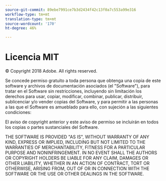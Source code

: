 ```yaml
---
source-git-commit: 89ebe7991ce7b3d2434f42c13f0a7c553a99e316
workflow-type: tm+mt
translation-type: tm+mt
source-wordcount: '170'
ht-degree: 46%

---
```

# Licencia MIT

© Copyright 2018 Adobe. All rights reserved.

Se concede permiso gratuito a toda persona que obtenga una copia
de este software y archivos de documentación asociados (el &quot;Software&quot;), para tratar
en el Software sin restricciones, incluyendo sin limitación los derechos
para usar, copiar, modificar, combinar, publicar, distribuir, sublicenciar y/o vender
copias del Software, y para permitir a las personas a las que el Software es
amueblado para ello, con sujeción a las siguientes condiciones:

El aviso de copyright anterior y este aviso de permiso se incluirán en todos los
copias o partes sustanciales del Software.

THE SOFTWARE IS PROVIDED &quot;AS IS&quot;, WITHOUT WARRANTY OF ANY KIND,
EXPRESS OR IMPLIED, INCLUDING BUT NOT LIMITED TO THE WARRANTIES OF
MERCHANTABILITY, FITNESS FOR A PARTICULAR PURPOSE AND
NONINFRINGEMENT. IN NO EVENT SHALL THE AUTHORS OR COPYRIGHT HOLDERS BE
LIABLE FOR ANY CLAIM, DAMAGES OR OTHER LIABILITY, WHETHER IN AN ACTION
OF CONTRACT, TORT OR OTHERWISE, ARISING FROM, OUT OF OR IN CONNECTION
WITH THE SOFTWARE OR THE USE OR OTHER DEALINGS IN THE SOFTWARE.
